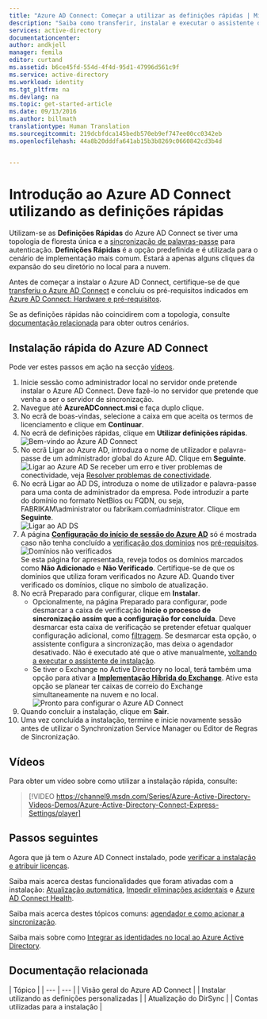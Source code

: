 ```yaml
---
title: "Azure AD Connect: Começar a utilizar as definições rápidas | Microsoft Docs"
description: "Saiba como transferir, instalar e executar o assistente de configuração do Azure AD Connect."
services: active-directory
documentationcenter: 
author: andkjell
manager: femila
editor: curtand
ms.assetid: b6ce45fd-554d-4f4d-95d1-47996d561c9f
ms.service: active-directory
ms.workload: identity
ms.tgt_pltfrm: na
ms.devlang: na
ms.topic: get-started-article
ms.date: 09/13/2016
ms.author: billmath
translationtype: Human Translation
ms.sourcegitcommit: 219dcbfdca145bedb570eb9ef747ee00cc0342eb
ms.openlocfilehash: 44a8b20dddfa641ab15b3b8269c0660842cd3b4d


---
```

# <a name="getting-started-with-azure-ad-connect-using-express-settings"></a>Introdução ao Azure AD Connect utilizando as definições rápidas
Utilizam-se as **Definições Rápidas** do Azure AD Connect se tiver uma topologia de floresta única e a [sincronização de palavras-passe](../active-directory-aadconnectsync-implement-password-synchronization.md) para autenticação. **Definições Rápidas** é a opção predefinida e é utilizada para o cenário de implementação mais comum. Estará a apenas alguns cliques da expansão do seu diretório no local para a nuvem.

Antes de começar a instalar o Azure AD Connect, certifique-se de que [transferiu o Azure AD Connect](http://go.microsoft.com/fwlink/?LinkId=615771) e concluiu os pré-requisitos indicados em [Azure AD Connect: Hardware e pré-requisitos](../active-directory-aadconnect-prerequisites.md).

Se as definições rápidas não coincidirem com a topologia, consulte [documentação relacionada](#related-documentation) para obter outros cenários.

## <a name="express-installation-of-azure-ad-connect"></a>Instalação rápida do Azure AD Connect
Pode ver estes passos em ação na secção [vídeos](#videos).

1. Inicie sessão como administrador local no servidor onde pretende instalar o Azure AD Connect. Deve fazê-lo no servidor que pretende que venha a ser o servidor de sincronização.
2. Navegue até **AzureADConnect.msi** e faça duplo clique.
3. No ecrã de boas-vindas, selecione a caixa em que aceita os termos de licenciamento e clique em **Continuar**.  
4. No ecrã de definições rápidas, clique em **Utilizar definições rápidas**.  
   ![Bem-vindo ao Azure AD Connect](./media/active-directory-aadconnect-get-started-express/express.png)
5. No ecrã Ligar ao Azure AD, introduza o nome de utilizador e palavra-passe de um administrador global do Azure AD. Clique em **Seguinte**.  
   ![Ligar ao Azure AD](./media/active-directory-aadconnect-get-started-express/connectaad.png) Se receber um erro e tiver problemas de conectividade, veja [Resolver problemas de conectividade](../active-directory-aadconnect-troubleshoot-connectivity.md).
6. No ecrã Ligar ao AD DS, introduza o nome de utilizador e palavra-passe para uma conta de administrador da empresa. Pode introduzir a parte do domínio no formato NetBios ou FQDN, ou seja, FABRIKAM\administrator ou fabrikam.com\administrator. Clique em **Seguinte**.  
   ![Ligar ao AD DS](./media/active-directory-aadconnect-get-started-express/connectad.png)
7. A página [**Configuração do início de sessão do Azure AD**](../active-directory-aadconnect-user-signin.md#azure-ad-sign-in-configuration) só é mostrada caso não tenha concluído a [verificação dos domínios](../active-directory-add-domain.md) nos [pré-requisitos](../active-directory-aadconnect-prerequisites.md).
   ![Domínios não verificados](./media/active-directory-aadconnect-get-started-express/unverifieddomain.png)  
   Se esta página for apresentada, reveja todos os domínios marcados como **Não Adicionado** e **Não Verificado**. Certifique-se de que os domínios que utiliza foram verificados no Azure AD. Quando tiver verificado os domínios, clique no símbolo de atualização.
8. No ecrã Preparado para configurar, clique em **Instalar**.
   * Opcionalmente, na página Preparado para configurar, pode desmarcar a caixa de verificação **Inicie o processo de sincronização assim que a configuração for concluída**. Deve desmarcar esta caixa de verificação se pretender efetuar qualquer configuração adicional, como [filtragem](../active-directory-aadconnectsync-configure-filtering.md). Se desmarcar esta opção, o assistente configura a sincronização, mas deixa o agendador desativado. Não é executado até que o ative manualmente, [voltando a executar o assistente de instalação](../active-directory-aadconnectsync-installation-wizard.md).
   * Se tiver o Exchange no Active Directory no local, terá também uma opção para ativar a [**Implementação Híbrida do Exchange**](https://technet.microsoft.com/library/jj200581.aspx). Ative esta opção se planear ter caixas de correio do Exchange simultaneamente na nuvem e no local.
     ![Pronto para configurar o Azure AD Connect](./media/active-directory-aadconnect-get-started-express/readytoconfigure.png)
9. Quando concluir a instalação, clique em **Sair**.
10. Uma vez concluída a instalação, termine e inicie novamente sessão antes de utilizar o Synchronization Service Manager ou Editor de Regras de Sincronização.

## <a name="videos"></a>Vídeos
Para obter um vídeo sobre como utilizar a instalação rápida, consulte:

> [!VIDEO https://channel9.msdn.com/Series/Azure-Active-Directory-Videos-Demos/Azure-Active-Directory-Connect-Express-Settings/player]
> 
> 

## <a name="next-steps"></a>Passos seguintes
Agora que já tem o Azure AD Connect instalado, pode [verificar a instalação e atribuir licenças](../active-directory-aadconnect-whats-next.md).

Saiba mais acerca destas funcionalidades que foram ativadas com a instalação: [Atualização automática](../active-directory-aadconnect-feature-automatic-upgrade.md), [Impedir eliminações acidentais](../active-directory-aadconnectsync-feature-prevent-accidental-deletes.md) e [Azure AD Connect Health](../active-directory-aadconnect-health-sync.md).

Saiba mais acerca destes tópicos comuns: [agendador e como acionar a sincronização](../active-directory-aadconnectsync-feature-scheduler.md).

Saiba mais sobre como [Integrar as identidades no local ao Azure Active Directory](../active-directory-aadconnect.md).

## <a name="related-documentation"></a>Documentação relacionada
| Tópico |
| --- | --- |
| Visão geral do Azure AD Connect |
| Instalar utilizando as definições personalizadas |
| Atualização do DirSync |
| Contas utilizadas para a instalação |




<!--HONumber=Nov16_HO2-->


